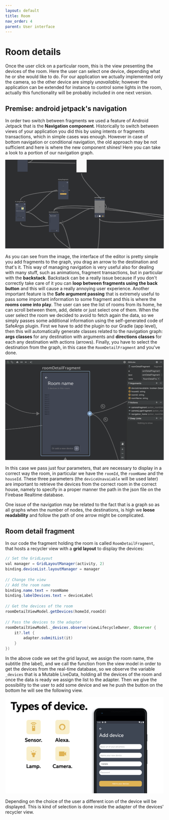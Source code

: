 ```yaml
---
layout: default
title: Room
nav_order: 4
parent: User interface
---
```

#  Room details

Once the user click on a particular room, this is the view presenting the devices of the room. Here the user can select one device, depending what he or she would like to do. For our application we actually implemented only the camera, so the other device are simply *unavailable*; however the application can be extended for instance to control some lights in the room, actually this functionality will be probably included in one next version.

## Premise: android jetpack's navigation

In order two switch between fragments we used a feature of Android Jetpack that is the **Navigation component**. Historically to switch between views of your application you did this by using intents or fragments transactions, which in simple cases was enough. However in case of bottom navigation or conditional navigation, the old approach may be not sufficient and here is where the new component shines! Here you can take a look to a portion of our navigation graph.

![Navigation component](../images/navigation.png)

As you can see from the image, the interface of the editor is pretty simple you add fragments to the graph, you drag an arrow to the destination and that's it. This way of managing navigation is very useful also for dealing with many stuff, such as animations, fragment transactions, but in particular with the **backstack**. Backstack can be a really issue because if you don't correctly take care of it you can **loop between fragments using the back button** and this will cause a really annoying user experience. Another important feature is the **Safe argument passing** that is extremely useful to pass some important information to some fragment and this is where the **rooms come into play**. The user can see the list of rooms from its home, he can scroll between them, add, delete or just select one of them. When the user select the room we decided to avoid to fetch again the data, so we simply passes some additional information using the self-generated code of SafeArgs plugin. First we have to add the plugin to our Gradle (app level), then this will automatically generate classes related to the navigation graph: **args classes** for any destination with arguments and **directions classes** for each any destination with actions (arrows). Finally, you have to select the destination from the graph, in this case the ```RoomDetailFragment``` and you've done.

![SafeArgs](../images/safeArgs.png)

In this case we pass just four parameters, that are necessary to display in a correct way the room, in particular we have the ```roomId```, the ```roomName``` and the ```houseId```. These three parameters (the ```deviceUnavaiable``` will be used later) are important to retrieve the devices from the correct room in the correct house, namely to specify in a proper manner the path in the json file on the Firebase Realtime database.

One issue of the navigation may be related to the fact that is a graph so as all graphs when the number of nodes, the destinations, is high we **loose readability** and follow the path of one arrow might be complicated.

##  Room detail fragment

In our code the fragment holding the room is called ```RoomDetailFragment```, that hosts a recycler view with a **grid layout** to display the devices:
```java
// Set the GridLayout
val manager = GridLayoutManager(activity, 2)
binding.deviceList.layoutManager = manager

// Change the view
// Add the room name
binding.name.text = roomName
binding.labelDevices.text = deviceLabel

// Get the devices of the room
roomDetailViewModel.getDevices(homeId,roomId)

// Pass the devices to the adapter
roomDetailViewModel._devices.observe(viewLifecycleOwner, Observer {
    it?.let {
        adapter.submitList(it)
    }
})
```
In the above code we set the grid layout, we assign the room name, the subtitle (the label), and we call the function from the view model in order to get the devices from the real-time database, so we observe the variable ```_devices```  that is a Mutable LiveData, holding all the devices of the room and once the data is ready we assign the list to the adapter. Then we give the possibility to the user to add some device and we he push the button on the bottom he will see the following view.

![Add a device](../images/devtypes.jpeg)

Depending on the choice of the user a different icon of the device will be displayed. This is kind of selection is done inside the adapter of the devices' recycler view.
